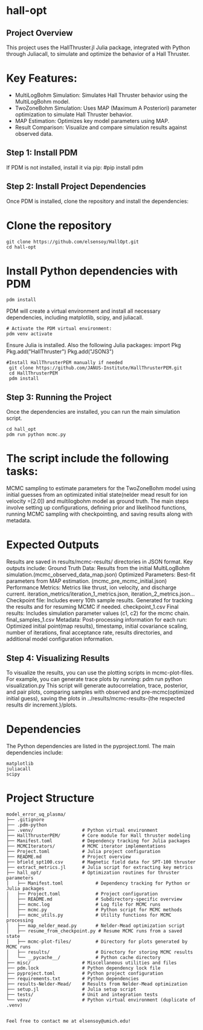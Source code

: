 # hall-opt

## Project Overview
This project uses the HallThruster.jl Julia package, integrated with Python through Juliacall, to simulate and optimize the behavior of a Hall Thruster.

# Key Features:
- MultiLogBohm Simulation: Simulates Hall Thruster behavior using the MultiLogBohm model.
- TwoZoneBohm Simulation: Uses MAP (Maximum A Posteriori) parameter optimization to simulate Hall Thruster behavior.
- MAP Estimation: Optimizes key model parameters using MAP.
- Result Comparison: Visualize and compare simulation results against observed data.

## Step 1: Install PDM
If PDM is not installed, install it via pip:
    #pip install pdm

## Step 2: Install Project Dependencies
Once PDM is installed, clone the repository and install the dependencies:

# Clone the repository
    git clone https://github.com/elsensoy/HallOpt.git
    cd hall-opt

# Install Python dependencies with PDM
    pdm install
PDM will create a virtual environment and install all necessary dependencies, including matplotlib, scipy, and juliacall.

    # Activate the PDM virtual environment:
    pdm venv activate

<!-- Julia Installation -->
Ensure Julia is installed. Also the following Julia packages:
    import Pkg
    Pkg.add("HallThruster")
    Pkg.add("JSON3")

    #Install HallThrusterPEM manually if needed
     git clone https://github.com/JANUS-Institute/HallThrusterPEM.git
     cd HallThrusterPEM
     pdm install


## Step 3: Running the Project
Once the dependencies are installed, you can run the main simulation script.

    cd hall_opt
    pdm run python mcmc.py

# The script include the following tasks:
MCMC sampling to estimate parameters for the TwoZoneBohm model using initial guesses from an optimizated initial state(nelder mead result for ion velocity =[2.0]) and multilogbohm model as ground truth. The main steps involve setting up configurations, defining prior and likelihood functions, running MCMC sampling with checkpointing, and saving results along with metadata.
# Expected Outputs
Results are saved in results/mcmc-results/ directories in JSON format. Key outputs include:
Ground Truth Data: Results from the initial MultiLogBohm simulation.(mcmc_observed_data_map.json)
Optimized Parameters: Best-fit parameters from MAP estimation.
(mcmc_pre_mcmc_initial.json)
Performance Metrics: Metrics like thrust, ion velocity, and discharge current.
iteration_metrics/iteration_1_metrics.json, iteration_2_metrics.json...
Checkpoint file: Includes every 10th sample results. Generated for tracking the results and for resuming MCMC if needed. 
checkpoint_1.csv
Final results: Includes simulation parameter values (c1, c2) for the mcmc chain. final_samples_1.csv
Metadata: Post-processing information for each run: Optimized initial point(map results), timestamp, initial covariance scaling, number of iterations, final acceptance rate, results directories, and additional model configuration information.
## Step 4: Visualizing Results
To visualize the results, you can use the plotting scripts in mcmc-plot-files. For example, you can generate trace plots by running:
    pdm run python visualization.py
This script will generate autocorrelation, trace, posterior, and pair plots, comparing samples with observed and pre-mcmc(optimized initial guess), saving the plots in ../results/mcmc-results-{the respected results dir increment.}/plots.

# Dependencies
The Python dependencies are listed in the pyproject.toml. The main dependencies include:

    matplotlib
    juliacall
    scipy


# Project Structure

    model_error_uq_plasma/
    ├── .gitignore
    ├── .pdm-python
    ├── .venv/                  # Python virtual environment
    ├── HallThrusterPEM/        # Core module for Hall thruster modeling
    ├── Manifest.toml           # Dependency tracking for Julia packages
    ├── MCMCIterators/          # MCMC iterator implementations
    ├── Project.toml            # Julia project configuration
    ├── README.md               # Project overview
    ├── bfield_spt100.csv       # Magnetic field data for SPT-100 thruster
    ├── extract_metrics.jl      # Julia script for extracting key metrics
    ├── hall_opt/               # Optimization routines for thruster parameters
    │   ├── Manifest.toml            # Dependency tracking for Python or Julia packages
    │   ├── Project.toml             # Project configuration
    │   ├── README.md                # Subdirectory-specific overview
    │   ├── mcmc.log                 # Log file for MCMC runs
    │   ├── mcmc.py                  # Python script for MCMC methods
    │   ├── mcmc_utils.py            # Utility functions for MCMC processing
    │   ├── map_nelder_mead.py       # Nelder-Mead optimization script
    │   ├── resume_from_checkpoint.py # Resume MCMC runs from a saved state
    │   ├── mcmc-plot-files/         # Directory for plots generated by MCMC runs
    │   ├── results/                 # Directory for storing MCMC results
    │   └── __pycache__/             # Python cache directory
    ├── misc/                   # Miscellaneous utilities and files
    ├── pdm.lock                # Python dependency lock file
    ├── pyproject.toml          # Python project configuration
    ├── requirements.txt        # Python dependencies
    ├── results-Nelder-Mead/    # Results from Nelder-Mead optimization
    ├── setup.jl                # Julia setup script
    ├── tests/                  # Unit and integration tests
    └── venv/                   # Python virtual environment (duplicate of .venv)


    Feel free to contact me at elsensoy@umich.edu!
